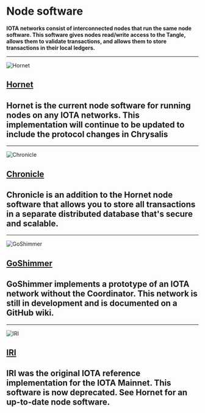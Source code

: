 # Node software

**IOTA networks consist of interconnected nodes that run the same node software. This software gives nodes read/write access to the Tangle, allows them to validate transactions, and allows them to store transactions in their local ledgers.**

-------------------------
![Hornet](images/hornet.png)
## [Hornet](root://hornet/1.1/overview.md)
Hornet is the current node software for running nodes on any IOTA networks. This implementation will continue to be updated to include the protocol changes in Chrysalis
-------------------------

-------------------------
![Chronicle](images/Chronicle.png)
## [Chronicle](root://chronicle/1.1/overview.md)
Chronicle is an addition to the Hornet node software that allows you to store all transactions in a separate distributed database that's secure and scalable.
-------------------------

-------------------------
![GoShimmer](images/GoShimmer.png)
## [GoShimmer](https://github.com/iotaledger/goshimmer/wiki)
GoShimmer implements a prototype of an IOTA network without the Coordinator. This network is still in development and is documented on a GitHub wiki.
-------------------------

-------------------------
![IRI](images/IRI.png)
## [IRI](root://iri/1.0/overview.md)
IRI was the original IOTA reference implementation for the IOTA Mainnet. This software is now **deprecated**. See Hornet for an up-to-date node software.
-------------------------

